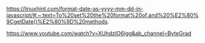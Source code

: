 




https://linuxhint.com/format-date-as-yyyy-mm-dd-in-javascript/#:~:text=To%20set%20the%20format%20of,and%20%E2%80%9CgetDate()%E2%80%9D%20methods.

https://www.youtube.com/watch?v=XUhdzIO6lgg&ab_channel=ByteGrad